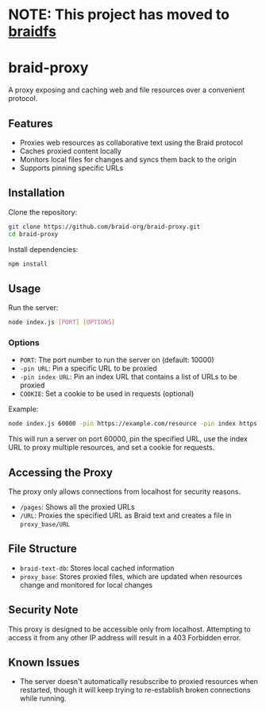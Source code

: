 # NOTE: This project has moved to [braidfs](https://github.com/braid-org/braidfs)

# braid-proxy
A proxy exposing and caching web and file resources over a convenient protocol.

## Features

- Proxies web resources as collaborative text using the Braid protocol
- Caches proxied content locally
- Monitors local files for changes and syncs them back to the origin
- Supports pinning specific URLs

## Installation

Clone the repository:

```bash
git clone https://github.com/braid-org/braid-proxy.git
cd braid-proxy
```

Install dependencies:

```bash
npm install
```

## Usage

Run the server:

```bash
node index.js [PORT] [OPTIONS]
```

### Options

- `PORT`: The port number to run the server on (default: 10000)
- `-pin URL`: Pin a specific URL to be proxied
- `-pin index URL`: Pin an index URL that contains a list of URLs to be proxied
- `COOKIE`: Set a cookie to be used in requests (optional)

Example:

```bash
node index.js 60000 -pin https://example.com/resource -pin index https://example.com/index.json mycookie=value
```

This will run a server on port 60000, pin the specified URL, use the index URL to proxy multiple resources, and set a cookie for requests.

## Accessing the Proxy

The proxy only allows connections from localhost for security reasons.

- `/pages`: Shows all the proxied URLs
- `/URL`: Proxies the specified URL as Braid text and creates a file in `proxy_base/URL`

## File Structure

- `braid-text-db`: Stores local cached information
- `proxy_base`: Stores proxied files, which are updated when resources change and monitored for local changes

## Security Note

This proxy is designed to be accessible only from localhost. Attempting to access it from any other IP address will result in a 403 Forbidden error.

## Known Issues

- The server doesn't automatically resubscribe to proxied resources when restarted, though it will keep trying to re-establish broken connections while running.
